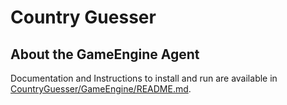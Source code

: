 # Country Guesser

## About the GameEngine Agent
Documentation and Instructions to install and run are available in [CountryGuesser/GameEngine/README.md](CountryGuesser/GameEngine/README.md).
